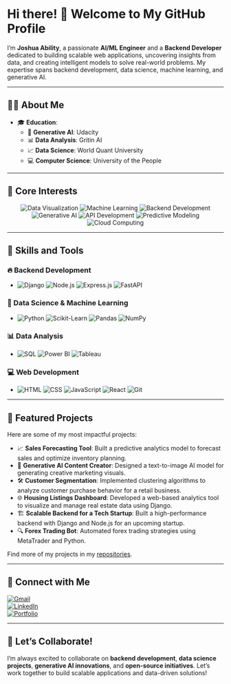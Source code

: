 

# Hi there! 👋 Welcome to My GitHub Profile  

I’m **Joshua Ability**, a passionate  **AI/ML Engineer** and a **Backend Developer** dedicated to building scalable web applications, uncovering insights from data, and creating intelligent models to solve real-world problems. My expertise spans backend development, data science, machine learning, and generative AI.  

---

## 👨‍💻 About Me  
- 🎓 **Education**:  
  - 🧠 **Generative AI**: Udacity  
  - 📊 **Data Analysis**: Gritin AI  
  - 📈 **Data Science**: World Quant University  
  - 💻 **Computer Science**: University of the People  

---

## 🌟 Core Interests  
<div align="center">
  <img src="https://img.shields.io/badge/Data%20Visualization-%2300ADD8.svg?style=flat-square&logo=tableau&logoColor=white" alt="Data Visualization" />
  <img src="https://img.shields.io/badge/Machine%20Learning-%234CAF50.svg?style=flat-square&logo=scikit-learn&logoColor=white" alt="Machine Learning" />
  <img src="https://img.shields.io/badge/Backend%20Development-%230092CC.svg?style=flat-square&logo=node.js&logoColor=white" alt="Backend Development" />
  <img src="https://img.shields.io/badge/Generative%20AI-%230080FF.svg?style=flat-square&logo=openai&logoColor=white" alt="Generative AI" />
  <img src="https://img.shields.io/badge/API%20Development-%23FF6F61.svg?style=flat-square&logo=swagger&logoColor=white" alt="API Development" />
  <img src="https://img.shields.io/badge/Predictive%20Modeling-%237D4B94.svg?style=flat-square&logo=scikit-learn&logoColor=white" alt="Predictive Modeling" />
  <img src="https://img.shields.io/badge/Cloud%20Computing-%23F8981D.svg?style=flat-square&logo=google-cloud&logoColor=white" alt="Cloud Computing" />
</div>  

---

## 🚀 Skills and Tools  
### 🔥 Backend Development  
- <div align="left">
  <img src="https://img.shields.io/badge/Django-%23092E20.svg?style=flat-square&logo=django&logoColor=white" alt="Django" />
  <img src="https://img.shields.io/badge/Node.js-%23339933.svg?style=flat-square&logo=node.js&logoColor=white" alt="Node.js" />
  <img src="https://img.shields.io/badge/Express.js-%23404D59.svg?style=flat-square&logo=express&logoColor=white" alt="Express.js" />
  <img src="https://img.shields.io/badge/FastAPI-%230092CC.svg?style=flat-square&logo=fastapi&logoColor=white" alt="FastAPI" />
</div>  

### 🧠 Data Science & Machine Learning  
- <div align="left">
  <img src="https://img.shields.io/badge/Python-%2314354C.svg?style=flat-square&logo=python&logoColor=white" alt="Python" />
  <img src="https://img.shields.io/badge/Scikit--Learn-%23F7931E.svg?style=flat-square&logo=scikit-learn&logoColor=white" alt="Scikit-Learn" />
  <img src="https://img.shields.io/badge/Pandas-%23150458.svg?style=flat-square&logo=pandas&logoColor=white" alt="Pandas" />
  <img src="https://img.shields.io/badge/NumPy-%23013243.svg?style=flat-square&logo=numpy&logoColor=white" alt="NumPy" />
</div>  

### 📊 Data Analysis  
- <div align="left">
  <img src="https://img.shields.io/badge/SQL-%2300A3E0.svg?style=flat-square&logo=microsoft-sql-server&logoColor=white" alt="SQL" />
  <img src="https://img.shields.io/badge/Power%20BI-%23F2C811.svg?style=flat-square&logo=power-bi&logoColor=black" alt="Power BI" />
  <img src="https://img.shields.io/badge/Tableau-%23E97627.svg?style=flat-square&logo=tableau&logoColor=white" alt="Tableau" />
</div>  

### 💻 Web Development  
- <div align="left">
  <img src="https://img.shields.io/badge/HTML-%23E34F26.svg?style=flat-square&logo=html5&logoColor=white" alt="HTML" />
  <img src="https://img.shields.io/badge/CSS-%231572B6.svg?style=flat-square&logo=css3&logoColor=white" alt="CSS" />
  <img src="https://img.shields.io/badge/JavaScript-%23F7DF1E.svg?style=flat-square&logo=javascript&logoColor=black" alt="JavaScript" />
  <img src="https://img.shields.io/badge/React-%2361DAFB.svg?style=flat-square&logo=react&logoColor=black" alt="React" />
  <img src="https://img.shields.io/badge/Git-%23F05032.svg?style=flat-square&logo=git&logoColor=white" alt="Git" />
</div>  

---

## 🌟 Featured Projects  
Here are some of my most impactful projects:  
- 📈 **Sales Forecasting Tool**: Built a predictive analytics model to forecast sales and optimize inventory planning.  
- 🤖 **Generative AI Content Creator**: Designed a text-to-image AI model for generating creative marketing visuals.  
- 🛠️ **Customer Segmentation**: Implemented clustering algorithms to analyze customer purchase behavior for a retail business.  
- 🌐 **Housing Listings Dashboard**: Developed a web-based analytics tool to visualize and manage real estate data using Django.  
- 🏗️ **Scalable Backend for a Tech Startup**: Built a high-performance backend with Django and Node.js for an upcoming startup.  
- 🔍 **Forex Trading Bot**: Automated forex trading strategies using MetaTrader and Python.  

Find more of my projects in my [repositories](https://github.com/ab-tech-dev?tab=repositories).  

---

## 💬 Connect with Me  
[![Gmail](https://img.shields.io/badge/Gmail-mrjoshuaability@gmail.com-D14836?style=flat-square&logo=gmail&logoColor=white)](mailto:mrjoshuaability@gmail.com)  
[![LinkedIn](https://img.shields.io/badge/LinkedIn-Joshua%20Ability-blue?style=flat-square&logo=linkedin&logoColor=white)](https://www.linkedin.com/in/joshua-ability/)  
[![Portfolio](https://img.shields.io/badge/Portfolio-abtechdev-%230080FF?style=flat-square&logo=google-chrome&logoColor=white)](https://ab-tech-dev.github.io/)  

---

## 🌱 Let’s Collaborate!  
I’m always excited to collaborate on **backend development**, **data science projects**, **generative AI innovations**, and **open-source initiatives**. Let’s work together to build scalable applications and data-driven solutions!  
